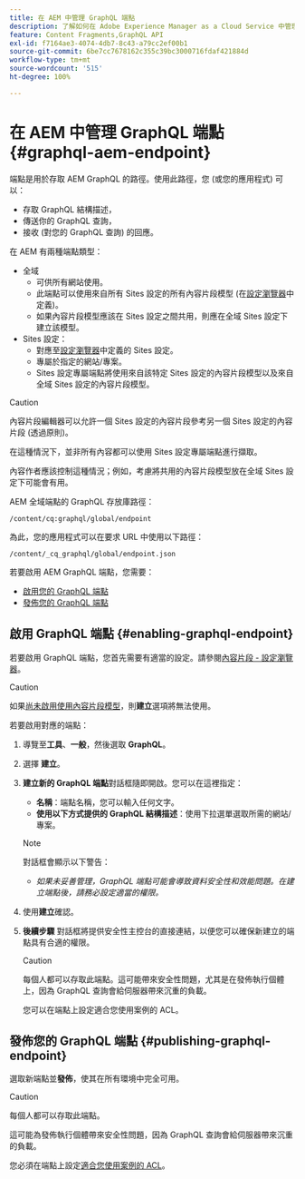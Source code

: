```yaml
---
title: 在 AEM 中管理 GraphQL 端點
description: 了解如何在 Adobe Experience Manager as a Cloud Service 中管理 GraphQL 端點，以進行無周邊內容傳遞。
feature: Content Fragments,GraphQL API
exl-id: f7164ae3-4074-4db7-8c43-a79cc2ef00b1
source-git-commit: 6be7cc7678162c355c39bc3000716fdaf421884d
workflow-type: tm+mt
source-wordcount: '515'
ht-degree: 100%

---
```


# 在 AEM 中管理 GraphQL 端點 {#graphql-aem-endpoint}

端點是用於存取 AEM GraphQL 的路徑。使用此路徑，您 (或您的應用程式) 可以：

* 存取 GraphQL 結構描述，
* 傳送你的 GraphQL 查詢，
* 接收 (對您的 GraphQL 查詢) 的回應。

在 AEM 有兩種端點類型：

* 全域
   * 可供所有網站使用。
   * 此端點可以使用來自所有 Sites 設定的所有內容片段模型 (在[設定瀏覽器](/help/sites-cloud/administering/content-fragments/content-fragments-configuration-browser.md#enable-content-fragment-functionality-in-configuration-browser)中定義)。
   * 如果內容片段模型應該在 Sites 設定之間共用，則應在全域 Sites 設定下建立該模型。
* Sites 設定：
   * 對應至[設定瀏覽器](/help/sites-cloud/administering/content-fragments/content-fragments-configuration-browser.md#enable-content-fragment-functionality-in-configuration-browser)中定義的 Sites 設定。
   * 專屬於指定的網站/專案。
   * Sites 設定專屬端點將使用來自該特定 Sites 設定的內容片段模型以及來自全域 Sites 設定的內容片段模型。

>[!CAUTION]
>
>內容片段編輯器可以允許一個 Sites 設定的內容片段參考另一個 Sites 設定的內容片段 (透過原則)。
>
>在這種情況下，並非所有內容都可以使用 Sites 設定專屬端點進行擷取。
>
>內容作者應該控制這種情況；例如，考慮將共用的內容片段模型放在全域 Sites 設定下可能會有用。

AEM 全域端點的 GraphQL 存放庫路徑：

`/content/cq:graphql/global/endpoint`

為此，您的應用程式可以在要求 URL 中使用以下路徑：

`/content/_cq_graphql/global/endpoint.json`

若要啟用 AEM GraphQL 端點，您需要：

* [啟用您的 GraphQL 端點](#enabling-graphql-endpoint)
* [發佈您的 GraphQL 端點](#publishing-graphql-endpoint)

## 啟用 GraphQL 端點 {#enabling-graphql-endpoint}

若要啟用 GraphQL 端點，您首先需要有適當的設定。請參閱[內容片段 - 設定瀏覽器](/help/sites-cloud/administering/content-fragments/content-fragments-configuration-browser.md)。

>[!CAUTION]
>
>如果[尚未啟用使用內容片段模型](/help/sites-cloud/administering/content-fragments/content-fragments-configuration-browser.md)，則&#x200B;**建立**&#x200B;選項將無法使用。

若要啟用對應的端點：

1. 導覽至&#x200B;**工具**、**一般**，然後選取 **GraphQL**。
1. 選擇 **建立**。
1. **建立新的 GraphQL 端點**&#x200B;對話框隨即開啟。您可以在這裡指定：
   * **名稱**：端點名稱，您可以輸入任何文字。
   * **使用以下方式提供的 GraphQL 結構描述**：使用下拉選單選取所需的網站/專案。

   >[!NOTE]
   >
   >對話框會顯示以下警告：
   >
   >* *如果未妥善管理，GraphQL 端點可能會導致資料安全性和效能問題。在建立端點後，請務必設定適當的權限。*


1. 使用&#x200B;**建立**&#x200B;確認。
1. **後續步驟** 對話框將提供安全性主控台的直接連結，以便您可以確保新建立的端點具有合適的權限。

   >[!CAUTION]
   >
   >每個人都可以存取此端點。這可能帶來安全性問題，尤其是在發佈執行個體上，因為 GraphQL 查詢會給伺服器帶來沉重的負載。
   >
   >您可以在端點上設定適合您使用案例的 ACL。

## 發佈您的 GraphQL 端點 {#publishing-graphql-endpoint}

選取新端點並&#x200B;**發佈**，使其在所有環境中完全可用。

>[!CAUTION]
>
>每個人都可以存取此端點。
>
>這可能為發佈執行個體帶來安全性問題，因為 GraphQL 查詢會給伺服器帶來沉重的負載。
>
>您必須在端點上設定[適合您使用案例的 ACL](/help/headless/security/permissions.md)。

